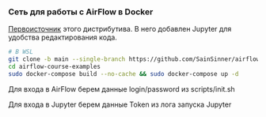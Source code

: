 ### Сеть для работы с AirFlow в Docker
[Первоисточник](https://github.com/datanlnja/airflow-course-examples/tree/main) этого дистрибутива. В него добавлен Jupyter для удобства редактирования кода.

```bash
# В WSL
git clone -b main --single-branch https://github.com/SainSinner/airflow-course-examples.git
cd airflow-course-examples
sudo docker-compose build --no-cache && sudo docker-compose up -d
```
Для входа в AirFlow берем данные login/password из scripts/init.sh

Для входа в Jupyter берем данные Token из лога запуска Jupyter
